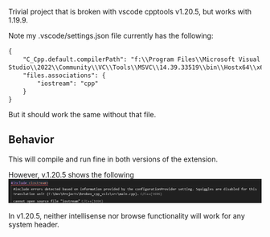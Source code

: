 Trivial project that is broken with vscode cpptools v1.20.5, but works with 1.19.9.

Note my .vscode/settings.json file currently has the following:
```
{
    "C_Cpp.default.compilerPath": "f:\\Program Files\\Microsoft Visual Studio\\2022\\Community\\VC\\Tools\\MSVC\\14.39.33519\\bin\\Hostx64\\x64\\cl.exe",
    "files.associations": {
        "iostream": "cpp"
    }
}
```

But it should work the same without that file.

## Behavior
This will compile and run fine in both versions of the extension.

However, v.1.20.5 shows the following ![error image](https://github.com/shimaowo/broken_cpp_vsix/blob/master/error.png?raw=true)

In v1.20.5, neither intellisense nor browse functionality will work for any system header.
